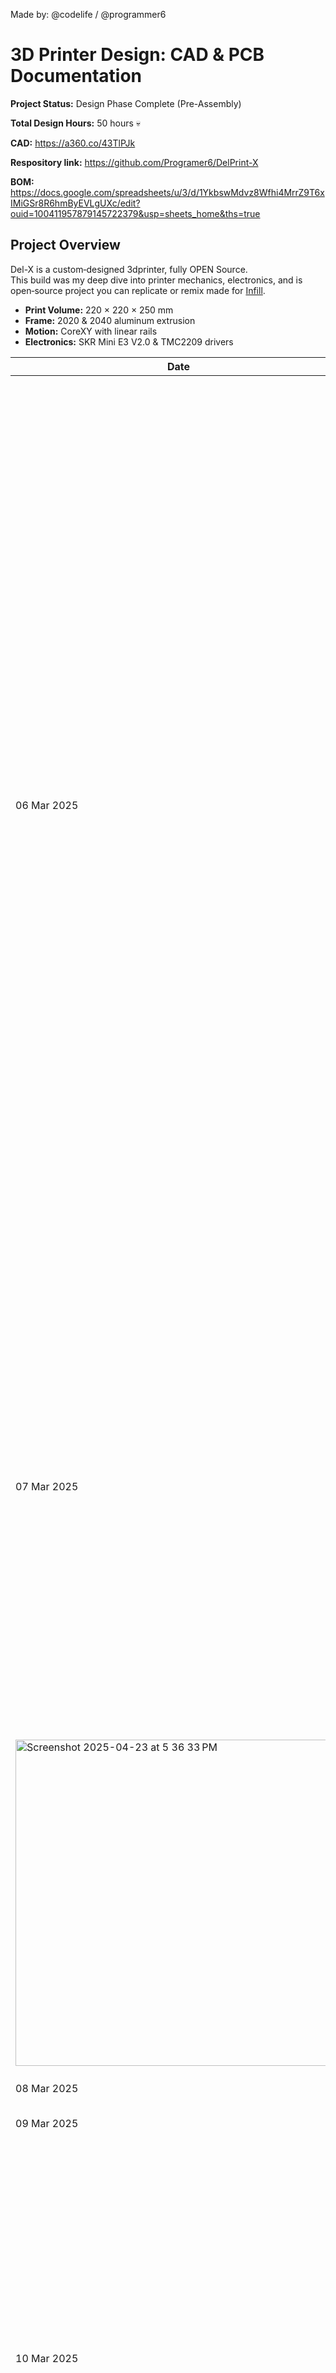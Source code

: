 Made by: @codelife / @programmer6
# 3D Printer Design: CAD & PCB Documentation

**Project Status:** Design Phase Complete (Pre-Assembly) 

**Total Design Hours:** 50 hours  💀

**CAD:** https://a360.co/43TlPJk

**Respository link:** https://github.com/Programer6/DelPrint-X

**BOM:** https://docs.google.com/spreadsheets/u/3/d/1YkbswMdvz8Wfhi4MrrZ9T6xIMiGSr8R6hmByEVLgUXc/edit?ouid=100411957879145722379&usp=sheets_home&ths=true

## Project Overview

Del-X is a custom‑designed 3dprinter, fully OPEN Source.  
This build was my deep dive into printer mechanics, electronics, and is open‑source project you can replicate or remix made for [Infill](https://infill.hackclub.com).


- **Print Volume:** 220 × 220 × 250 mm  
- **Frame:** 2020 & 2040 aluminum extrusion  
- **Motion:** CoreXY with linear rails  
- **Electronics:** SKR Mini E3 V2.0 & TMC2209 drivers


| Date         | Task                                                      | Time  | Notes                                                             |
|--------------|-----------------------------------------------------------|-------|-------------------------------------------------------------------|
| 06 Mar 2025  | BOM creation & parts sourcing                             | 10 hr  | Spent the  multiple days listing all required components—frame, motors, electronics, fasteners. Initial BOM cost hit $300, so I revised it by cutting back on high-density LEDs and replacing acrylic panels with MDF for the enclosure. This part mainly took so long a I had to search of the cheapest other then that I also had to orgaize information into Parts	Qty Needed	Pkg Qty	Order Qty	Cost	Link (see image below. ) to avoid over/under-ordering <img width="1310" alt="Screenshot 2025-04-03 at 3 00 45 PM" src="https://github.com/user-attachments/assets/784aba21-2c1b-4688-89b6-0174172d6d68" />|
| 07 Mar 2025  | Fusion360 workspace setup & extrusion imports             | 4 hr  | Imported .dxf extrusion profiles; create the extrustion in the correct size out main frame backbone <br> <img width="421" alt="Screenshot 2025-04-03 at 3 16 59 PM" src="https://github.com/user-attachments/assets/67fa16bd-d5fe-4cbe-9f61-692940f863a8" /> <br> <img width="357" alt="Screenshot 2025-04-23 at 5 37 09 PM" src="https://github.com/user-attachments/assets/921faed7-f6b6-493a-987e-0586451407f6" /> <br>
<img width="522" alt="Screenshot 2025-04-23 at 5 36 33 PM" src="https://github.com/user-attachments/assets/a6475538-f0ff-4fe6-9099-2f127849088d" />   |
| 08 Mar 2025  | Hand sketches - initial CAD of frame sections              | 5 hr  | Converted rough paper sketches (see below ) this really helped to see where each extrusion goes! and actually placed them in the correct positions!      <br> ![78cf1d24-5fae-4f19-996d-61075a653ac4](https://github.com/user-attachments/assets/07696474-5d67-4736-bfbd-87349bee86ec)      |
| 09 Mar 2025  | Light CAD check-in                                        | 1 hr  | Quick session to verify slot placements after yesterday’s work once they where all right modeled a slots for T-nuts   |
| 10 Mar 2025  | Detailed frame modeling: slots & cable-routing channels    | 6 hr  | Added custom slots and cable paths; heavy use of Align tool on fusion360 to make sure that everything fit perfectly! <img width="680" alt="Screenshot 2025-04-23 at 5 42 02 PM" src="https://github.com/user-attachments/assets/f63b8326-56dc-4eab-a103-f9efabda319b" />
     |
| 11 Mar 2025  | NEMA 17 stepper-motor mounts                     | 5 hr  | Added them in and making sure they had clearance for wires and matched mounting hole specs                |
| 12 Mar 2025  | Quick CAD tweak: mount clearances                         | 1 hr  | Minor adjustments following test print fit checks                  |
| 12 Mar 2025  | Desgined PCB                      | 3 hr  | Laid out the 10×10 NeoPixel matrix in KiCad which is going to be controlled using the ESP32. also added it mic so that I can make a music reative animation while not in use  (showing prionter progress)                |
| 14 Mar 2025  | Final CAD cleanup | 4 hr  |  Organized all Fusion360 folders into a logically. Exported key frame and mount parts as STEP so that I can easily find them during the time of 3D printing and anmed every component properly..       |
| 14 Mar 2025  | Wrote project journal & documentation                     | 3 hr  | Wrote logs for each day’s progress which you are reading rn.      |


Date | Task | Time | Notes
06 Mar 2025 | BOM creation & parts sourcing | 10 hr | Spent the multiple days listing all required components—frame, motors, electronics, fasteners. Initial BOM cost hit $300, so I revised it by cutting back on high-density LEDs and replacing acrylic panels with MDF for the enclosure. This part mainly took so long a I had to search of the cheapest other then that I also had to orgaize information into Parts Qty Needed Pkg Qty Order Qty Cost Link (see image below.) to avoid over/under-ordering <img width="1310" alt="Screenshot 2025-04-03 at 3 00 45 PM" src="https://github.com/user-attachments/assets/784aba21-2c1b-4688-89b6-0174172d6d68" />
07 Mar 2025 | Fusion360 workspace setup & extrusion imports | 4 hr | Imported .dxf extrusion profiles; create the extrusion in the correct size out main frame backbone <img width="421" alt="Screenshot 2025-04-03 at 3 16 59 PM" src="https://github.com/user-attachments/assets/67fa16bd-d5fe-4cbe-9f61-692940f863a8" /><img width="357" alt="Screenshot 2025-04-23 at 5 37 09 PM" src="https://github.com/user-attachments/assets/921faed7-f6b6-493a-987e-0586451407f6" /><img width="522" alt="Screenshot 2025-04-23 at 5 36 33 PM" src="https://github.com/user-attachments/assets/a6475538-f0ff-4fe6-9099-2f127849088d" />
08 Mar 2025 | Hand sketches - initial CAD of frame sections | 5 hr | Converted rough paper sketches (see below) this really helped to see where each extrusion goes! and actually placed them in the correct positions!
09 Mar 2025 | Light CAD check-in | 1 hr | Quick session to verify slot placements after yesterday’s work once they where all right modeled a slots for T-nuts
10 Mar 2025 | Detailed frame modeling: slots & cable-routing channels | 6 hr | Added custom slots and cable paths; heavy use of Align tool on Fusion360 to make sure that everything fit perfectly!<img width="680" alt="Screenshot 2025-04-23 at 5 42 02 PM" src="https://github.com/user-attachments/assets/f63b8326-56dc-4eab-a103-f9efabda319b" />
11 Mar 2025 | NEMA 17 stepper-motor mounts | 5 hr | Added them in and making sure they had clearance for wires and matched mounting hole specs
12 Mar 2025 | Quick CAD tweak: mount clearances | 1 hr | Minor adjustments following test print fit checks
12 Mar 2025 | Designed PCB | 3 hr | Laid out the 10×10 NeoPixel matrix in KiCad which is going to be controlled using the ESP32. also added it mic so that I can make a music reactive animation while not in use (showing printer progress)
14 Mar 2025 | Final CAD cleanup | 4 hr | Organized all Fusion360 folders into a logically. Exported key frame and mount parts as STEP so that I can easily find them during the time of 3D printing and named every component properly.
14 Mar 2025 | Wrote project journal & documentation | 3 hr | Wrote logs for each day’s progress which you are reading rn.

## Research: 10 hours
I am completely inexperienced in 3D printing (I don't even have one 🥲 like not even a cheapo one 😅) so obviously spent a good amount of time (way too much) researching how it works! The maker mash-up tutorial seemed quite detailed and helpful.
<img width="1271" alt="Screenshot 2025-04-03 at 2 55 19 PM" src="https://github.com/user-attachments/assets/37b0918d-4e6c-4ec2-b78b-2466a5aa6df0" />

Here is some research that I did after reviwing AK printer'S documentation which came in clutch:

- https://www.instructables.com/How-to-Design-and-Build-a-3D-Printer/
- https://kingroon.com/blogs/3d-print-101/cartesian-vs-corexy
- https://reprap.org/wiki/Build_A_RepRap
- https://www.instructables.com/Complete-newbie-step-by-step-3D-printer-with-all-p/
- https://www.drdflo.com/pages/Guides/How-to-Build-a-3D-Printer/FFF.html
- https://www.geeky-gadgets.com/mondrian-customisable-reprap-3d-printer-07-12-2015/
- https://reprap.org/wiki/Choosing_a_Power_Supply_for_your_RepRap

  Overall, it helped me gathering references and brainstorming ideas and I also screenshot various reference images for the guides to help me out later while making my 3d printer. 

## Build Log



- Then made a BOM:
- 10 hours !!!!!!
- Sourced AliExpress parts:  BMG extruder, linear rails, belts. Was extremely hard to stay in budget, hit $300. Therefore I had to sctrahc of the the idea of adding LED lighting and custom enclosure panels for my 3d printer.

## 📦 Bill of Materials

| Part                                               | Qty Needed           |
|----------------------------------------------------|----------------------|
| 40×40 mm aluminum extrusion (400 mm long)           | 2                    |
| 20×20 mm aluminum extrusion (400 mm long)           | 1                    |
| 20×20 mm aluminum extrusion (190 mm long)           | 1                    |
| 20×20 mm aluminum extrusion (220 mm long)           | 2                    |
| 20×40 mm aluminum extrusion (400 mm long)           | 4                    |
| 2020 corner brackets                                | 6                    |
| Bed springs                                        | 4                    |
| 8 mm linear rods (400 mm long)                     | 4                    |
| 8 mm linear rods (440 mm long)                     | 2                    |
| Jumper wires                                       | 6                    |
| Endstop (limit) switches                           | 3                    |
| M5 × 8 mm socket‑cap screws                        | 100                  |
| MK2B heated bed (214 mm square)                    | 1                    |
| E3D V6 hotend with heater (24 V) + thermistor       | 1                    |
| SKR Mini E3 V2.0 mainboard + TMC2208 drivers        | 1                    |
| 360 W power supply (24 V)                          | 1                    |
| 5015 blower fan (24 V)                             | 1                    |
| 40 mm muffin fan (24 V)                            | 1                    |
| Redrex dual‑drive BMG Bowden extruder              | 1                    |
| NEMA 17 stepper motors                             | 5                    |
| Glass print surface (214 mm square)                | 1                    |
| Corner braces                                      | 8                    |
| M3/M4/M5 screw assortment (various sizes)           | Assortment           |
| GT2 timing belt + pulleys                           | 1 kit                |
| 625 2RS ball bearings (5 × 16 × 5 mm)               | 6                    |
| Lead screws (8 mm × 295 mm) with nuts               | 2                    |
| M3/M4/M5 T‑nuts (various)                          | Assortment           |
| Spiral cable wrap                                   | 4 m                 |
| Zip ties                                            | 20                   |
| Power cable                                         | 1                    |
| Power switch                                        | 1                    |
| Washer assortment (mixed sizes)                     | Assortment           |
| Idler pulley                                        | 1                    |
| Silicone insulated wire (16 AWG)                    | 2 m                 |
| 12864 LCD Smart Controller (graphical display)      | 1                    |

---

[FUll BOM link](https://docs.google.com/spreadsheets/d/1YkbswMdvz8Wfhi4MrrZ9T6xIMiGSr8R6hmByEVLgUXc/edit?gid=0)


<img width="1310" alt="Screenshot 2025-04-03 at 3 00 45 PM" src="https://github.com/user-attachments/assets/784aba21-2c1b-4688-89b6-0174172d6d68" />

After most of the parts where sourced I worked on getting a bit of underdstanding on how the 3d printer is actually supposed to be put together before actually doing by making sketch (really rough - yes, I know my handwrithing is horrible). 

![78cf1d24-5fae-4f19-996d-61075a653ac4](https://github.com/user-attachments/assets/07696474-5d67-4736-bfbd-87349bee86ec)

Making of the cad:

<img width="421" alt="Screenshot 2025-04-03 at 3 16 59 PM" src="https://github.com/user-attachments/assets/67fa16bd-d5fe-4cbe-9f61-692940f863a8" />


Getting organized was the first step. I created a new project workspace in Fusion360. For the extursion, cad parts, etx. I designed them in a different fusion360 file and then added then in to the main file. Slowly bring my hand-drawn sketches into alive!
The frame is the backbone of the printer (Frame = backbone = MUST be solid.), so I invested significant time. Luckly I didn't need to design them from scratch as I was able to download the exturstion in the .dfx format and then adjust it too my size whihch helped me save some time in the desiging process.


- Slowly I progressed my way through added custom mounting features such as slots. Used the fusions360 align feature to make sure the fitted perfectly.
- Then progressed with adding NEMA 17 stepper motors on the its mounts
---


<img width="551" alt="Screenshot 2025-04-03 at 3 18 47 PM" src="https://github.com/user-attachments/assets/faa5f416-5246-42e2-a225-82c5f8999c0c" />
<img width="533" alt="Screenshot 2025-04-03 at 3 19 25 PM" src="https://github.com/user-attachments/assets/4180f5a9-9add-4d90-9d14-73292d939ec5" />



# Making of the 3D printer 

Image of which so the the different size of extrusion and once up together!
<br>

<img width="357" alt="Screenshot 2025-04-23 at 5 37 09 PM" src="https://github.com/user-attachments/assets/921faed7-f6b6-493a-987e-0586451407f6" />
<img width="522" alt="Screenshot 2025-04-23 at 5 36 33 PM" src="https://github.com/user-attachments/assets/a6475538-f0ff-4fe6-9099-2f127849088d" />

Imag of adding the slots in!

<br>
<img width="680" alt="Screenshot 2025-04-23 at 5 42 02 PM" src="https://github.com/user-attachments/assets/f63b8326-56dc-4eab-a103-f9efabda319b" />

More images!
<br>
<img width="470" alt="Screenshot 2025-04-23 at 5 43 56 PM" src="https://github.com/user-attachments/assets/a0749810-7c50-4431-a4da-18d394e89bd1" />
<img width="786" alt="Screenshot 2025-04-23 at 5 46 48 PM" src="https://github.com/user-attachments/assets/2cdcee86-d86e-47be-b08a-5ee63577dd69" />



# Other Cool Ideas I have!
I’ll planning to use ESP-EYE module (I already have this - will ask from my coding teacher) to monitor my 3D printer in real time. Since the ESP-EYE has a built-in camera and WiFi, I’ll flash it with a video streaming firmware which I will code and mount it near the printer to watch the print bed remotely (Via eg. youtube). If i have engouh time I am also think of experimenting with the ESP-EYE’s AI features to detect motion and hopefully dectect fails in order to create a system in which it will send me a SMS. 

For my PCB was thinking use to use my custom 10×10 NeoPixel board which I designed through Pixeldust (yay! no need to add to BOM) to show the progress percentage of my 3D prints. The idea is to light up the LEDs row by row based on how much of the print is done—like each pixel represents 1%, so when it hits 100%, the whole grid lights up.
<img width="526" alt="Screenshot 2025-04-23 at 4 44 20 PM" src="https://github.com/user-attachments/assets/7df78473-2954-476d-bcfd-11adae5097c4" />
<img width="953" alt="Screenshot 2025-04-23 at 4 44 37 PM" src="https://github.com/user-attachments/assets/5dbf088a-69a1-4953-8ca0-5ac58bb13940" />


